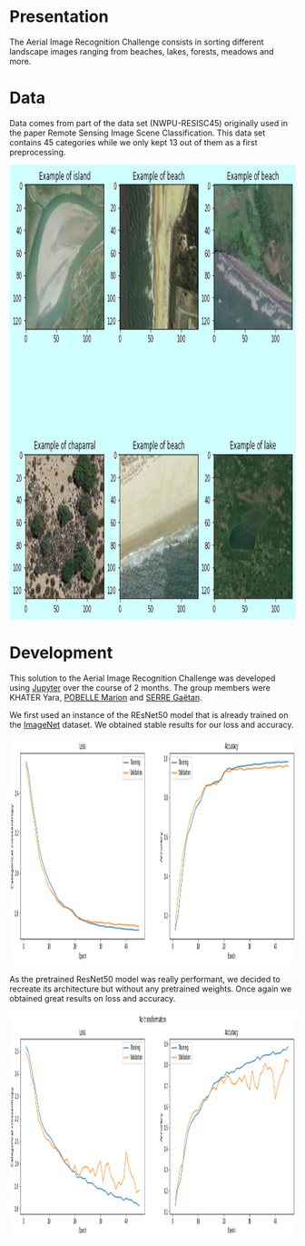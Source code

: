 # Presentation

The Aerial Image Recognition Challenge consists in sorting different landscape images ranging from beaches, lakes, forests, meadows and more.

# Data

Data comes from part of the data set (NWPU-RESISC45) originally used in the paper Remote Sensing Image Scene Classification. This data set contains 45 categories while we only kept 13 out of them as a first preprocessing.

<p align="center"><img src="https://github.com/marionpobelle/Aerial/blob/main/Aerial/img/data_example.png?raw=true)" width="1000" height="800"/></p>

# Development

This solution to the Aerial Image Recognition Challenge was developed using [Jupyter](https://jupyter.org/) over the course of 2 months. The group members were KHATER Yara, [POBELLE Marion](https://github.com/marionpobelle) and [SERRE Gaëtan](https://github.com/gaetanserre).

We first used an instance of the REsNet50 model that is already trained on the [ImageNet](https://www.image-net.org/) dataset. We obtained stable results for our loss and accuracy.

<p align="center"><img src="https://github.com/marionpobelle/Aerial/blob/main/Aerial/img/lossacc_pretrained.png?raw=true)" width="1000" height="400"/></p>

As the pretrained ResNet50 model was really performant, we decided to recreate its architecture but without any pretrained weights. Once again we obtained great results on loss and accuracy.

<p align="center"><img src="https://github.com/marionpobelle/Aerial/blob/main/Aerial/img/lossacc_untrained.png?raw=true)" width="1000" height="400"/></p>


